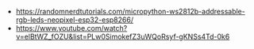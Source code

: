 - https://randomnerdtutorials.com/micropython-ws2812b-addressable-rgb-leds-neopixel-esp32-esp8266/
- https://www.youtube.com/watch?v=elBtWZ_fOZU&list=PLw0SimokefZ3uWQoRsyf-gKNSs4Td-0k6